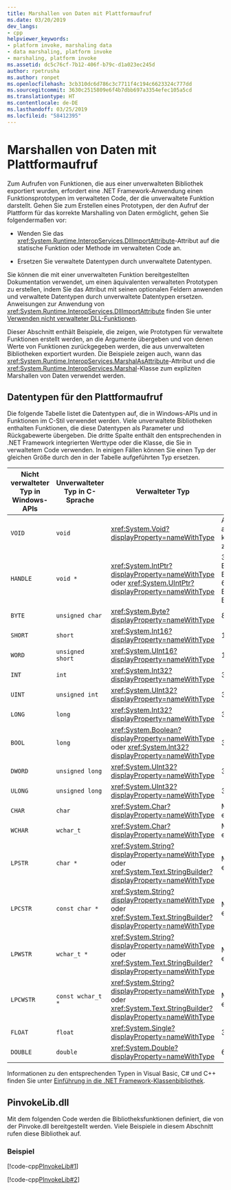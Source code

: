 ```yaml
---
title: Marshallen von Daten mit Plattformaufruf
ms.date: 03/20/2019
dev_langs:
- cpp
helpviewer_keywords:
- platform invoke, marshaling data
- data marshaling, platform invoke
- marshaling, platform invoke
ms.assetid: dc5c76cf-7b12-406f-b79c-d1a023ec245d
author: rpetrusha
ms.author: ronpet
ms.openlocfilehash: 3cb310dc6d786c3c7711f4c194c6623324c777dd
ms.sourcegitcommit: 3630c2515809e6f4b7dbb697a3354efec105a5cd
ms.translationtype: HT
ms.contentlocale: de-DE
ms.lasthandoff: 03/25/2019
ms.locfileid: "58412395"
---
```

# <a name="marshaling-data-with-platform-invoke"></a>Marshallen von Daten mit Plattformaufruf

Zum Aufrufen von Funktionen, die aus einer unverwalteten Bibliothek exportiert wurden, erfordert eine .NET Framework-Anwendung einen Funktionsprototypen im verwalteten Code, der die unverwaltete Funktion darstellt. Gehen Sie zum Erstellen eines Prototypen, der den Aufruf der Plattform für das korrekte Marshalling von Daten ermöglicht, gehen Sie folgendermaßen vor:

- Wenden Sie das <xref:System.Runtime.InteropServices.DllImportAttribute>-Attribut auf die statische Funktion oder Methode im verwalteten Code an.

- Ersetzen Sie verwaltete Datentypen durch unverwaltete Datentypen.

Sie können die mit einer unverwalteten Funktion bereitgestellten Dokumentation verwendet, um einen äquivalenten verwalteten Prototypen zu erstellen, indem Sie das Attribut mit seinen optionalen Feldern anwenden und verwaltete Datentypen durch unverwaltete Datentypen ersetzen. Anweisungen zur Anwendung von <xref:System.Runtime.InteropServices.DllImportAttribute> finden Sie unter [Verwenden nicht verwalteter DLL-Funktionen](../../../docs/framework/interop/consuming-unmanaged-dll-functions.md).

Dieser Abschnitt enthält Beispiele, die zeigen, wie Prototypen für verwaltete Funktionen erstellt werden, an die Argumente übergeben und von denen Werte von Funktionen zurückgegeben werden, die aus unverwalteten Bibliotheken exportiert wurden. Die Beispiele zeigen auch, wann das <xref:System.Runtime.InteropServices.MarshalAsAttribute>-Attribut und die <xref:System.Runtime.InteropServices.Marshal>-Klasse zum expliziten Marshallen von Daten verwendet werden.

## <a name="platform-invoke-data-types"></a>Datentypen für den Plattformaufruf

Die folgende Tabelle listet die Datentypen auf, die in Windows-APIs und in Funktionen im C-Stil verwendet werden. Viele unverwaltete Bibliotheken enthalten Funktionen, die diese Datentypen als Parameter und Rückgabewerte übergeben. Die dritte Spalte enthält den entsprechenden in .NET Framework integrierten Werttype oder die Klasse, die Sie in verwaltetem Code verwenden. In einigen Fällen können Sie einen Typ der gleichen Größe durch den in der Tabelle aufgeführten Typ ersetzen.

|Nicht verwalteter Typ in Windows-APIs|Unverwalteter Typ in C-Sprache|Verwalteter Typ|Beschreibung|
|--------------------------------|-------------------------------|------------------------|-----------------|
|`VOID`|`void`|<xref:System.Void?displayProperty=nameWithType>|Auf eine Funktion angewendet, die keinen Wert zurückgibt|
|`HANDLE`|`void *`|<xref:System.IntPtr?displayProperty=nameWithType> oder <xref:System.UIntPtr?displayProperty=nameWithType>|32 Bit unter 32-Bit-Windows-Betriebssystemen, 64 Bit unter 64-Bit-Windows-Betriebssystemen.|
|`BYTE`|`unsigned char`|<xref:System.Byte?displayProperty=nameWithType>|8 Bit|
|`SHORT`|`short`|<xref:System.Int16?displayProperty=nameWithType>|16 Bit|
|`WORD`|`unsigned short`|<xref:System.UInt16?displayProperty=nameWithType>|16 Bit|
|`INT`|`int`|<xref:System.Int32?displayProperty=nameWithType>|32 Bit|
|`UINT`|`unsigned int`|<xref:System.UInt32?displayProperty=nameWithType>|32 Bit|
|`LONG`|`long`|<xref:System.Int32?displayProperty=nameWithType>|32 Bit|
|`BOOL`|`long`|<xref:System.Boolean?displayProperty=nameWithType> oder <xref:System.Int32?displayProperty=nameWithType>|32 Bit|
|`DWORD`|`unsigned long`|<xref:System.UInt32?displayProperty=nameWithType>|32 Bit|
|`ULONG`|`unsigned long`|<xref:System.UInt32?displayProperty=nameWithType>|32 Bit|
|`CHAR`|`char`|<xref:System.Char?displayProperty=nameWithType>|Mit ANSI ergänzen.|
|`WCHAR`|`wchar_t`|<xref:System.Char?displayProperty=nameWithType>|Mit Unicode ergänzen.|
|`LPSTR`|`char *`|<xref:System.String?displayProperty=nameWithType> oder <xref:System.Text.StringBuilder?displayProperty=nameWithType>|Mit ANSI ergänzen.|
|`LPCSTR`|`const char *`|<xref:System.String?displayProperty=nameWithType> oder <xref:System.Text.StringBuilder?displayProperty=nameWithType>|Mit ANSI ergänzen.|
|`LPWSTR`|`wchar_t *`|<xref:System.String?displayProperty=nameWithType> oder <xref:System.Text.StringBuilder?displayProperty=nameWithType>|Mit Unicode ergänzen.|
|`LPCWSTR`|`const wchar_t *`|<xref:System.String?displayProperty=nameWithType> oder <xref:System.Text.StringBuilder?displayProperty=nameWithType>|Mit Unicode ergänzen.|
|`FLOAT`|`float`|<xref:System.Single?displayProperty=nameWithType>|32 Bit|
|`DOUBLE`|`double`|<xref:System.Double?displayProperty=nameWithType>|64 Bit|

Informationen zu den entsprechenden Typen in Visual Basic, C# und C++ finden Sie unter [Einführung in die .NET Framework-Klassenbibliothek](../../standard/class-library-overview.md#system-namespace).

## <a name="pinvokelibdll"></a>PinvokeLib.dll

Mit dem folgenden Code werden die Bibliotheksfunktionen definiert, die von der Pinvoke.dll bereitgestellt werden. Viele Beispiele in diesem Abschnitt rufen diese Bibliothek auf.

### <a name="example"></a>Beispiel

[!code-cpp[PInvokeLib#1](../../../samples/snippets/cpp/VS_Snippets_CLR/pinvokelib/cpp/pinvokelib.cpp#1)]

[!code-cpp[PInvokeLib#2](../../../samples/snippets/cpp/VS_Snippets_CLR/pinvokelib/cpp/pinvokelib.h#2)]
